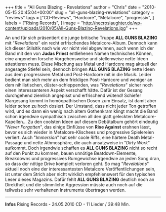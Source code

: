+++
title = "All Guns Blazing - Revelations"
author = "Chris"
date = "2010-05-15 20:45:04+00:00"
slug = "all-guns-blazing-revelations"
category = "reviews"
tags = ["CD-Reviews", "Hardcore", "Metalcore", "progressiv", ]
labels = ["Rising Records", ]
image = "http://necroslaughter.de/wp-content/uploads/2010/05/All-Guns-Blazing-Revelations.jpg"
+++

An und für sich präsentiert die junge britische Truppe **ALL GUNS BLAZING** mit "_Revelations_" ein recht erfrischendes Metalcore-Album. Dennoch kann ich dieser Stilsitik nach wie vor nicht viel abgewinnen, auch wenn ich der Band mit den von **Judas Priest** entliehenen Namen technisches Können, eine angenehm forsche Vorgehensweise und stellenweise nette Ideen attestieren muss.
Diese Mischung aus Metal und Hardcore mag aktuell der angesagte Stiefel sein, dennoch bringen **ALL GUNS BLAZING** nette Ideen aus dem progressiven Metal und Post-Hardcore mit in die Musik. Leider bedient man sich mehr an dem frickligen Post-Hardcore und weniger an dem nihilistischen, düster-schleppenden, was "_Revelations_" sicher noch einen interessanteren Aspekt verschafft hätte. Dafür ist der Gesang durchgehend ziemlich angepisst und erfrischend wütend! Schiefer Klargesang kommt in homöopathischen Dosen zum Einsatz, ist damit aber leider schon zu hoch dosiert. Der Umstand, dass nicht jeder Ton getroffen wird, und es dann ein wenig nach altem Gothenkram klingt macht die Band schon irgendwie sympathisch zwischen all den glatt geleckten Metalcore-Kapellen...
Zu den coolsten Ideen auf diesem Debütalbum gehört eindeutig "_Never Forgotten_", das einige Einflüsse von **Rise Against** erahnen lässt, bevor es sich wieder in Metalcore-Klischees und progressive Spielereien verliert. Auch "_Immersion_" hat sehr coole Riffs, eine härtere Death Metal-Passage und nette Athmosphäre, die auch ansatzweise in "_Dirty Work_" aufkommt. Doch irgendwie schaffen es **ALL GUNS BLAZING** nicht so recht auf den Punkt zu kommen, bauen unnötige Beatdown-Elemente, Breakdowns und progressives Rumgewichse irgendwie an jeden Song dran, so dass der nötige Drive komplett verloren geht.
So mag "_Revelations_" aktuell noch eine der interessantesten Metalcore Veröffentlichungen sein, ist unter dem Strich aber nicht wirklich empfehlenswert für den typischen Leser dieses Magazins. Dafür fehlt **ALL GUNS BLAZING** deutlich noch an Direktheit und die stimmliche Aggression müsste auch noch auf die teilweise sehr verhaltenen Instrumente übertragen werden.





---
**Infos**
Rising Records - 24.05.2010
CD - 11 Lieder / 39:48 Min.
